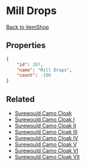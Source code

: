 # Mill Drops

<no description available>

[Back to itemShop](../item-shops.md)

## Properties

```json
{
    "id": 287,
    "name": "Mill Drops",
    "count": -100
}
```

## Related

- [Surewould Camo Cloak](../items/7878-surewould-camo-cloak.md)
- [Surewould Camo Cloak I](../items/7879-surewould-camo-cloak-i.md)
- [Surewould Camo Cloak II](../items/7880-surewould-camo-cloak-ii.md)
- [Surewould Camo Cloak III](../items/7881-surewould-camo-cloak-iii.md)
- [Surewould Camo Cloak IV](../items/7882-surewould-camo-cloak-iv.md)
- [Surewould Camo Cloak V](../items/7883-surewould-camo-cloak-v.md)
- [Surewould Camo Cloak VI](../items/7884-surewould-camo-cloak-vi.md)
- [Surewould Camo Cloak VII](../items/7885-surewould-camo-cloak-vii.md)

